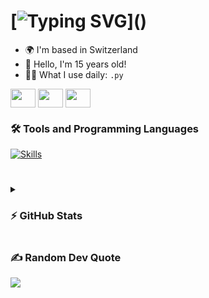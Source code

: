 
# [![Typing SVG](https://readme-typing-svg.herokuapp.com?font=Fira+Code&weight=600&size=30&pause=1000&color=F7F7F7&random=false&width=435&lines=+Hello👋;I+am+Syart!)]()



* 🌍  I'm based in Switzerland
* 👦  Hello, I'm 15 years old!
* 👨‍💻  What I use daily: ```.py```
<!-- * 🖥️  See my [portfolio]() -->
<p align="left">
<a href="https://github.com/syartzahiri" target="blank"><img align="center" src="https://skillicons.dev/icons?i=github" height="30" width="40" /></a>
<a href="https://www.linkedin.com/in/syart/" target="blank"><img align="center" src="https://skillicons.dev/icons?i=linkedin" height="30" width="40" /></a>
<a href="https://instagram.com/syart.zh" target="blank"><img align="center" src="https://skillicons.dev/icons?i=instagram" height="30" width="40" /></a>
</p>


<h3>🛠️ Tools and Programming Languages</h3>
<a href="">
    <img src="https://skillicons.dev/icons?i=windows,python,javascript,html,css,nodejs,vscode,github,git,discord&theme=dark" alt="Skills">
</a>

#


<details>
  <summary><h3>⚡ GitHub Stats</h3></summary>

  ![](https://github-readme-stats.vercel.app/api?username=syartzahiri&theme=dark&hide_border=true&include_all_commits=true&count_private=true)<br/>
  ![](https://github-readme-streak-stats.herokuapp.com/?user=syartzahiri&theme=dark&hide_border=true)<br/>
  ![](https://github-readme-stats.vercel.app/api/top-langs/?username=syartzahiri&theme=dark&hide_border=true&include_all_commits=true&count_private=true&layout=compact)

</details>

  


<h3>✍️ Random Dev Quote </h3>

![](https://quotes-github-readme.vercel.app/api?type=horizontal&?theme=light)

